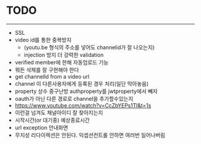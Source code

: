 # TODO

---

- SSL
- video id를 통한 중복방지
    - (youtu.be 형식의 주소를 넣어도 channelid가 잘 나오는지)
    - injection 방지 더 강력한 validation
- verified member에 한해 자동업로드 기능
- 뭐든 삭제를 잘 구현해야 한다
- get channelId from a video url
- channel 이 다른사용자에게 등록된 경우 처리(일단 막아놓음)
- property 상수 중구난방 authproperty를 jwtproperty에서 빼자
- oauth가 아닌 다른 경로로 channel을 추가할수있는지
- https://www.youtube.com/watch?v=CcZbYEPs1TI&t=1s
- 이런걸 넘겨도 채널아이디 잘 찾아지는지
- 시작시간(or 대기중) 예상종료시간
- url exception 안내화면
- 무지성 리다이렉션은 안된다. 익셉션컨트롤 안하면 여러번 일어나버림

